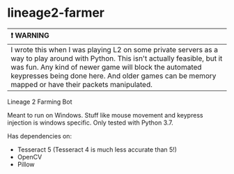 # lineage2-farmer

| :exclamation:  WARNING                                                        |
|:------------------------------------------------------------------------------|
| I wrote this when I was playing L2 on some private servers as a way to play around with Python. This isn't actually feasible, but it was fun. Any kind of newer game will block the automated keypresses being done here. And older games can be memory mapped or have their packets manipulated.   |

Lineage 2 Farming Bot

Meant to run on Windows. Stuff like mouse movement and keypress injection is windows specific.
Only tested with Python 3.7.

Has dependencies on:
- Tesseract 5 (Tesseract 4 is much less accurate than 5!)
- OpenCV
- Pillow

